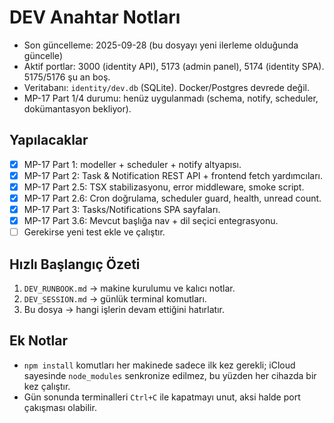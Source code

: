 # DEV Anahtar Notları

- Son güncelleme: 2025-09-28 (bu dosyayı yeni ilerleme olduğunda güncelle)
- Aktif portlar: 3000 (identity API), 5173 (admin panel), 5174 (identity SPA). 5175/5176 şu an boş.
- Veritabanı: `identity/dev.db` (SQLite). Docker/Postgres devrede değil.
- MP-17 Part 1/4 durumu: henüz uygulanmadı (schema, notify, scheduler, dokümantasyon bekliyor).

## Yapılacaklar
- [x] MP-17 Part 1: modeller + scheduler + notify altyapısı.
- [x] MP-17 Part 2: Task & Notification REST API + frontend fetch yardımcıları.
- [x] MP-17 Part 2.5: TSX stabilizasyonu, error middleware, smoke script.
- [x] MP-17 Part 2.6: Cron doğrulama, scheduler guard, health, unread count.
- [x] MP-17 Part 3: Tasks/Notifications SPA sayfaları.
- [x] MP-17 Part 3.6: Mevcut başlığa nav + dil seçici entegrasyonu.
- [ ] Gerekirse yeni test ekle ve çalıştır.

## Hızlı Başlangıç Özeti
1. `DEV_RUNBOOK.md` → makine kurulumu ve kalıcı notlar.
2. `DEV_SESSION.md` → günlük terminal komutları.
3. Bu dosya → hangi işlerin devam ettiğini hatırlatır.

## Ek Notlar
- `npm install` komutları her makinede sadece ilk kez gerekli; iCloud sayesinde `node_modules` senkronize edilmez, bu yüzden her cihazda bir kez çalıştır.
- Gün sonunda terminalleri `Ctrl+C` ile kapatmayı unut, aksi halde port çakışması olabilir.
